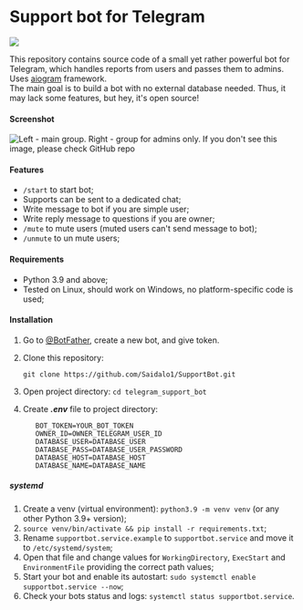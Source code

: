 # Support bot for Telegram

<a href="https://hub.docker.com/r/groosha/telegram-report-bot"><img src="https://img.shields.io/badge/Telegram--Bot-blue"></a>

This repository contains source code of a small yet rather powerful bot for Telegram, which handles reports from users
and passes them to admins.
Uses [aiogram](https://github.com/aiogram/aiogram) framework.  
The main goal is to build a bot with no external database needed. Thus, it may lack some features, but hey, it's open
source!

#### Screenshot

![Left - main group. Right - group for admins only. If you don't see this image, please check GitHub repo](https://imgur.com/aXsJ3g3.png)

#### Features

* `/start` to start bot;
* Supports can be sent to a dedicated chat;
* Write message to bot if you are simple user;
* Write reply message to questions if you are owner;
* `/mute` to mute users (muted users can't send message to bot);
* `/unmute` to un mute users;

#### Requirements

* Python 3.9 and above;
* Tested on Linux, should work on Windows, no platform-specific code is used;

#### Installation

1. Go to [@BotFather](https://t.me/telegram), create a new bot, and give token.
2. Clone this repository:

   ```
   git clone https://github.com/Saidalo1/SupportBot.git
   ```
   
3. Open project directory: ```cd telegram_support_bot```
4. Create ***.env*** file to project directory:

   ```
      BOT_TOKEN=YOUR_BOT_TOKEN
      OWNER_ID=OWNER_TELEGRAM_USER_ID
      DATABASE_USER=DATABASE_USER
      DATABASE_PASS=DATABASE_USER_PASSWORD
      DATABASE_HOST=DATABASE_HOST
      DATABASE_NAME=DATABASE_NAME
   ```

##### systemd

1. Create a venv (virtual environment): `python3.9 -m venv venv` (or any other Python 3.9+ version);
2. `source venv/bin/activate && pip install -r requirements.txt`;
3. Rename  `supportbot.service.example` to `supportbot.service` and move it to `/etc/systemd/system`;
4. Open that file and change values for `WorkingDirectory`, `ExecStart` and `EnvironmentFile` providing the correct
   path values;
5. Start your bot and enable its autostart: `sudo systemctl enable supportbot.service --now`;  
6. Check your bots status and logs: `systemctl status supportbot.service`.
